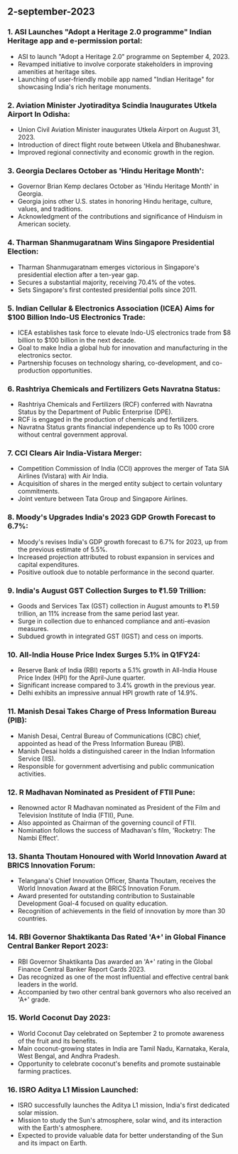 ## 2-september-2023
### 1. ASI Launches "Adopt a Heritage 2.0 programme" Indian Heritage app and e-permission portal:

- ASI to launch "Adopt a Heritage 2.0" programme on September 4, 2023.
- Revamped initiative to involve corporate stakeholders in improving amenities at heritage sites.
- Launching of user-friendly mobile app named "Indian Heritage" for showcasing India's rich heritage monuments.


### 2. Aviation Minister Jyotiraditya Scindia Inaugurates Utkela Airport In Odisha:

- Union Civil Aviation Minister inaugurates Utkela Airport on August 31, 2023.
- Introduction of direct flight route between Utkela and Bhubaneshwar.
- Improved regional connectivity and economic growth in the region.


### 3. Georgia Declares October as 'Hindu Heritage Month':

- Governor Brian Kemp declares October as 'Hindu Heritage Month' in Georgia.
- Georgia joins other U.S. states in honoring Hindu heritage, culture, values, and traditions.
- Acknowledgment of the contributions and significance of Hinduism in American society.


### 4. Tharman Shanmugaratnam Wins Singapore Presidential Election:

- Tharman Shanmugaratnam emerges victorious in Singapore's presidential election after a ten-year gap.
- Secures a substantial majority, receiving 70.4% of the votes.
- Sets Singapore's first contested presidential polls since 2011.


### 5. Indian Cellular & Electronics Association (ICEA) Aims for $100 Billion Indo-US Electronics Trade:

- ICEA establishes task force to elevate Indo-US electronics trade from $8 billion to $100 billion in the next decade.
- Goal to make India a global hub for innovation and manufacturing in the electronics sector.
- Partnership focuses on technology sharing, co-development, and co-production opportunities.


### 6. Rashtriya Chemicals and Fertilizers Gets Navratna Status:

- Rashtriya Chemicals and Fertilizers (RCF) conferred with Navratna Status by the Department of Public Enterprise (DPE).
- RCF is engaged in the production of chemicals and fertilizers.
- Navratna Status grants financial independence up to Rs 1000 crore without central government approval.


### 7. CCI Clears Air India-Vistara Merger:

- Competition Commission of India (CCI) approves the merger of Tata SIA Airlines (Vistara) with Air India.
- Acquisition of shares in the merged entity subject to certain voluntary commitments.
- Joint venture between Tata Group and Singapore Airlines.


### 8. Moody's Upgrades India's 2023 GDP Growth Forecast to 6.7%:

- Moody's revises India's GDP growth forecast to 6.7% for 2023, up from the previous estimate of 5.5%.
- Increased projection attributed to robust expansion in services and capital expenditures.
- Positive outlook due to notable performance in the second quarter.


### 9. India's August GST Collection Surges to ₹1.59 Trillion:

- Goods and Services Tax (GST) collection in August amounts to ₹1.59 trillion, an 11% increase from the same period last year.
- Surge in collection due to enhanced compliance and anti-evasion measures.
- Subdued growth in integrated GST (IGST) and cess on imports.


### 10. All-India House Price Index Surges 5.1% in Q1FY24:

- Reserve Bank of India (RBI) reports a 5.1% growth in All-India House Price Index (HPI) for the April-June quarter.
- Significant increase compared to 3.4% growth in the previous year.
- Delhi exhibits an impressive annual HPI growth rate of 14.9%.


### 11. Manish Desai Takes Charge of Press Information Bureau (PIB):

- Manish Desai, Central Bureau of Communications (CBC) chief, appointed as head of the Press Information Bureau (PIB).
- Manish Desai holds a distinguished career in the Indian Information Service (IIS).
- Responsible for government advertising and public communication activities.


### 12. R Madhavan Nominated as President of FTII Pune:

- Renowned actor R Madhavan nominated as President of the Film and Television Institute of India (FTII), Pune.
- Also appointed as Chairman of the governing council of FTII.
- Nomination follows the success of Madhavan's film, 'Rocketry: The Nambi Effect'.


### 13. Shanta Thoutam Honoured with World Innovation Award at BRICS Innovation Forum:

- Telangana's Chief Innovation Officer, Shanta Thoutam, receives the World Innovation Award at the BRICS Innovation Forum.
- Award presented for outstanding contribution to Sustainable Development Goal-4 focused on quality education.
- Recognition of achievements in the field of innovation by more than 30 countries.


### 14. RBI Governor Shaktikanta Das Rated 'A+' in Global Finance Central Banker Report 2023:

- RBI Governor Shaktikanta Das awarded an 'A+' rating in the Global Finance Central Banker Report Cards 2023.
- Das recognized as one of the most influential and effective central bank leaders in the world.
- Accompanied by two other central bank governors who also received an 'A+' grade.


### 15. World Coconut Day 2023:

- World Coconut Day celebrated on September 2 to promote awareness of the fruit and its benefits.
- Main coconut-growing states in India are Tamil Nadu, Karnataka, Kerala, West Bengal, and Andhra Pradesh.
- Opportunity to celebrate coconut's benefits and promote sustainable farming practices.


### 16. ISRO Aditya L1 Mission Launched:

- ISRO successfully launches the Aditya L1 mission, India's first dedicated solar mission.
- Mission to study the Sun's atmosphere, solar wind, and its interaction with the Earth's atmosphere.
- Expected to provide valuable data for better understanding of the Sun and its impact on Earth.
